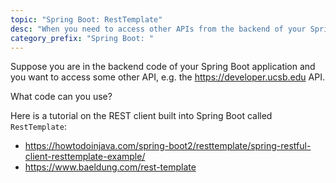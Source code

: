```yaml
---
topic: "Spring Boot: RestTemplate"
desc: "When you need to access other APIs from the backend of your Spring Boot Application"
category_prefix: "Spring Boot: "
---
```


Suppose you are in the backend code of your Spring Boot application and you want to access some other API, e.g. the <https://developer.ucsb.edu> API.

What code can you use?

Here is a tutorial on the REST client built into Spring Boot called `RestTemplate`:

* <https://howtodoinjava.com/spring-boot2/resttemplate/spring-restful-client-resttemplate-example/>
* <https://www.baeldung.com/rest-template>
